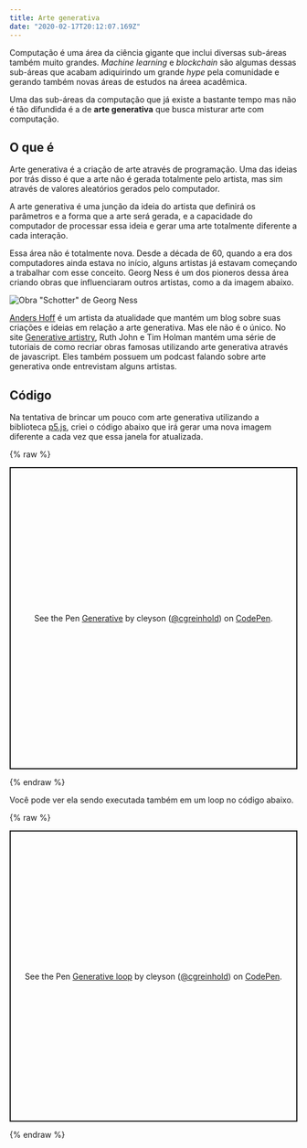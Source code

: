```yaml
---
title: Arte generativa
date: "2020-02-17T20:12:07.169Z"
---
```


Computação é uma área da ciência gigante que inclui diversas sub-áreas também muito grandes. _Machine learning_ e _blockchain_ são algumas dessas sub-áreas que acabam adiquirindo um grande _hype_ pela comunidade e gerando também novas áreas de estudos na áreea acadêmica.

Uma das sub-áreas da computação que já existe a bastante tempo mas não é tão difundida é a de __arte generativa__ que busca misturar arte com computação.

## O que é

Arte generativa é a criação de arte através de programação. Uma das ideias por trás disso é que a arte não é gerada totalmente pelo artista, mas sim através de valores aleatórios gerados pelo computador.

A arte generativa é uma junção da ideia do artista que definirá os parâmetros e a forma que a arte será gerada, e a capacidade do computador de processar essa ideia e gerar uma arte totalmente diferente a cada interação.

Essa área não é totalmente nova. Desde a década de 60, quando a era dos computadores ainda estava no início, alguns artistas já estavam começando a trabalhar com esse conceito. Georg Ness é um dos pioneros dessa área criando obras que influenciaram outros artistas, como a da imagem abaixo.

![Obra "Schotter" de Georg Ness](https://external-content.duckduckgo.com/iu/?u=http%3A%2F%2F2.bp.blogspot.com%2F-PXfApx7MksY%2FUGR5r-38foI%2FAAAAAAAAAG8%2Fu_Wa5Ta8JGI%2Fs1600%2Fweiss-fig3.jpg&f=1&nofb=1)

[Anders Hoff](https://www.inconvergent.net/) é um artista da atualidade que mantém um blog sobre suas criações e ideias em relação a arte generativa. Mas ele não é o único. No site [Generative artistry](https://generativeartistry.com/), Ruth John e Tim Holman mantém uma série de tutoriais de como recriar obras famosas utilizando arte generativa através de javascript. Eles também possuem um podcast falando sobre arte generativa onde entrevistam alguns artistas.

## Código

Na tentativa de brincar um pouco com arte generativa utilizando a biblioteca [p5.js](https://p5js.org/), criei o código abaixo que irá gerar uma nova imagem diferente a cada vez que essa janela for atualizada.

{% raw %}
<p class="codepen" data-height="529" data-theme-id="default" data-default-tab="result" data-user="cgreinhold" data-slug-hash="OJPKyoE" style="height: 529px; box-sizing: border-box; display: flex; align-items: center; justify-content: center; border: 2px solid; margin: 1em 0; padding: 1em;" data-pen-title="Generative">
  <span>See the Pen <a href="https://codepen.io/cgreinhold/pen/OJPKyoE">
  Generative</a> by cleyson (<a href="https://codepen.io/cgreinhold">@cgreinhold</a>)
  on <a href="https://codepen.io">CodePen</a>.</span>
</p>
<script async src="https://static.codepen.io/assets/embed/ei.js"></script>
{% endraw %}

Você pode ver ela sendo executada também em um loop no código abaixo.

{% raw %}
<p class="codepen" data-height="510" data-theme-id="default" data-default-tab="result" data-user="cgreinhold" data-slug-hash="zYxgNaG" style="height: 510px; box-sizing: border-box; display: flex; align-items: center; justify-content: center; border: 2px solid; margin: 1em 0; padding: 1em;" data-pen-title="Generative loop">
  <span>See the Pen <a href="https://codepen.io/cgreinhold/pen/zYxgNaG">
  Generative loop</a> by cleyson (<a href="https://codepen.io/cgreinhold">@cgreinhold</a>)
  on <a href="https://codepen.io">CodePen</a>.</span>
</p>
<script async src="https://static.codepen.io/assets/embed/ei.js"></script>
{% endraw %}